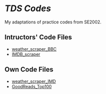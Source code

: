 # _TDS Codes_
My adaptations of practice codes from SE2002.

## Intructors' Code Files
- [weather_scraper_BBC](/weather_scraper_BBC.py)
- [IMDB_scraper](/IMDB_scraper.ipynb)

## Own Code Files
- [weather_scraper_IMD](/weather_scraper_IMD.py)
- [GoodReads_Top100](/GoodReads_Top100.ipynb)
